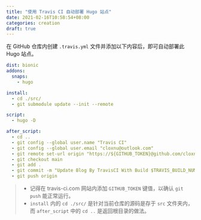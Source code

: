 ```yaml
---
title: "使用 Travis CI 自动部署 Hugo 站点"
date: 2021-02-16T10:58:54+08:00
categories: creation
draft: true
---
```


在 GitHub 仓库内创建 `.travis.yml` 文件并添加以下内容后，即可自动部署此 Hugo 站点。

```yaml
dist: bionic
addons:
  snaps:
    - hugo

install:
  - cd ./src/
  - git submodule update --init --remote

script:
  - hugo -D

after_script:
  - cd ..
  - git config --global user.name "Travis CI"
  - git config --global user.email "cloxnu@outlook.com"
  - git remote set-url origin "https://${GITHUB_TOKEN}@github.com/cloxnu/creative.clox.nu.git"
  - git checkout main
  - git add .
  - git commit -m "Update Blog By TravisCI With Build $TRAVIS_BUILD_NUMBER"
  - git push origin
```

> - 记得在 travis-ci.com 网站内添加 `GITHUB_TOKEN` 键值，以确认 `git push` 能正常运行。
> - `install` 内的 `cd ./src/` 是针对当前仓库的源码是存于 `src` 文件夹内，而 `after_script` 中的 `cd ..` 是返回根目录的做法。
